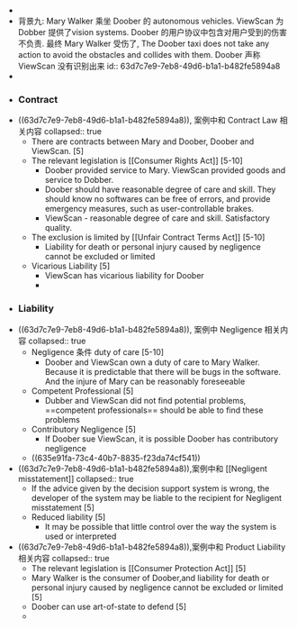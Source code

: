 -
- 背景九: Mary Walker 乘坐 Doober 的 autonomous  vehicles. ViewScan 为 Dobber 提供了vision systems. Doober 的用户协议中包含对用户受到的伤害不负责. 最终 Mary Walker 受伤了, The Doober taxi does not take any action to avoid the obstacles and collides with them. Doober 声称 ViewScan 没有识别出来
  id:: 63d7c7e9-7eb8-49d6-b1a1-b482fe5894a8
-
- ### Contract
- ((63d7c7e9-7eb8-49d6-b1a1-b482fe5894a8)), 案例中和 Contract Law 相关内容
  collapsed:: true
	- There are contracts between Mary and Doober, Doober and ViewScan. [5]
	- The relevant legislation is [[Consumer Rights Act]] [5-10]
		- Doober provided service to Mary. ViewScan provided goods and service to Dobber.
		- Doober should have reasonable degree of care and skill. They should know no softwares can be free of errors, and provide emergency measures, such as user-controllable brakes.
		- ViewScan - reasonable degree of care and skill. Satisfactory quality.
	- The exclusion is limited by [[Unfair Contract Terms Act]] [5-10]
		- Liability for death or personal injury caused by negligence cannot be excluded or limited
	- Vicarious Liability [5]
		- ViewScan has vicarious liability for Doober
		-
- ### Liability
- ((63d7c7e9-7eb8-49d6-b1a1-b482fe5894a8)), 案例中 Negligence 相关内容
  collapsed:: true
	- Negligence 条件 duty of care [5-10]
		- Doober and ViewScan own a duty of care to Mary Walker. Because it is predictable that there will be bugs in the software. And the injure of Mary can be reasonably foreseeable
	- Competent Professional [5]
		- Dubber and ViewScan did not find potential problems, ==competent professionals== should be able to find these problems
	- Contributory Negligence [5]
		- If Doober sue ViewScan, it is possible Doober has   contributory negligence
	- ((635e91fa-73c4-40b7-8835-f23da74cf541))
- ((63d7c7e9-7eb8-49d6-b1a1-b482fe5894a8)),案例中和 [[Negligent misstatement]]
  collapsed:: true
	- If the advice given by the decision support system is wrong, the developer of the system may be liable to the recipient for Negligent misstatement  [5]
	- Reduced liability [5]
		- It may be possible that little control over the way the system is used or interpreted
- ((63d7c7e9-7eb8-49d6-b1a1-b482fe5894a8)),案例中和 Product Liability  相关内容
  collapsed:: true
	- The relevant legislation is [[Consumer Protection Act]]  [5]
	- Mary Walker is the consumer of Doober,and liability for death or personal injury caused by negligence cannot be excluded or limited [5]
	- Doober can use art-of-state to defend [5]
	-